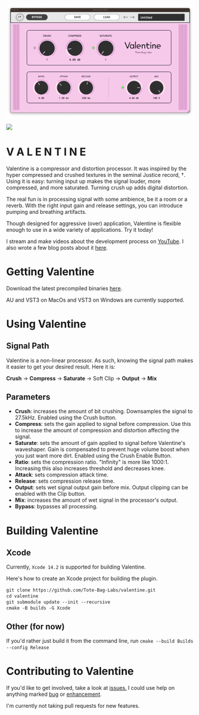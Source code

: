 ![Valentine](docs/valentine_screenshot.png)

[![](https://github.com/Tote-Bag-Labs/valentine/actions/workflows/cmake_ctest.yml/badge.svg)](https://github.com/Tote-Bag-Labs/valentine/actions/workflows/cmake_ctest.yml)


V A L E N T I N E
==================
Valentine is a compressor and distortion processor. It was inspired by the hyper compressed
and crushed textures in the seminal Justice record, †. Using it is easy: turning input up makes the signal
louder, more compressed, and more saturated. Turning crush up adds digital distortion.

The real fun is in processing signal with some ambience, be it a room or a reverb. With the right input gain
and release settings, you can introduce pumping and breathing artifacts.

Though designed for aggressive (over) application, Valentine is flexible enough to use in a wide variety of 
applications. Try it today!

I stream and make videos about the development process on [YouTube](https://maps.app.goo.gl/m4TwNJUNDj2CvtMt6).
I also wrote a few blog posts about it [here](https://josediazrohena.github.io/).

Getting Valentine
=================
Download the latest precompiled binaries [here](https://github.com/Tote-Bag-Labs/valentine/releases/latest).

AU and VST3 on MacOs and VST3 on Windows are currently supported.

Using Valentine
===============

Signal Path
----------
Valentine is a non-linear processor. As such, knowing the signal path makes it easier
to get your desired result. Here it is:

**Crush** -> **Compress** -> **Saturate** -> Soft Clip -> **Output** -> **Mix**

Parameters
----------
- **Crush**: increases the amount of bit crushing. Downsamples the signal to 27.5kHz. Enabled using the Crush button.
- **Compress**: sets the gain applied to signal before compression. Use this to increase the amount of compression and distortion affecting the signal.
- **Saturate**: sets the amount of gain applied to signal before Valentine's waveshaper. Gain is compensated to prevent huge volume boost when you just want more dirt. Enabled using the Crush Enable Button.
- **Ratio**: sets the compression ratio. "Infinity" is more like 1000:1. Increasing this also increases threshold and decreases knee.
- **Attack**: sets compression attack time.
- **Release**: sets compression release time.
- **Output**: sets wet signal output gain before mix. Output clipping can be enabled with the Clip button.
- **Mix**:  increases the amount of wet signal in the processor's output.
- **Bypass**: bypasses all processing.

Building Valentine
==================

Xcode
-----

Currently, `Xcode 14.2` is supported for building Valentine.

Here's how to create an Xcode project for building the plugin.

```
git clone https://github.com/Tote-Bag-Labs/valentine.git
cd valentine
git submodule update --init --recursive
cmake -B builds -G Xcode
```

Other (for now)
---------------

If you'd rather just build it from the command line, run
`cmake --build Builds --config Release`


Contributing to Valentine
=========================

If you'd like to get involved, take a look at [issues.](https://github.com/tote-bag-labs/valentine/issues) I could use help on anything marked [bug](https://github.com/tote-bag-labs/valentine/labels/bug) or [enhancement](https://github.com/tote-bag-labs/valentine/labels/enhancement).

I'm currently not taking pull requests for new features.
